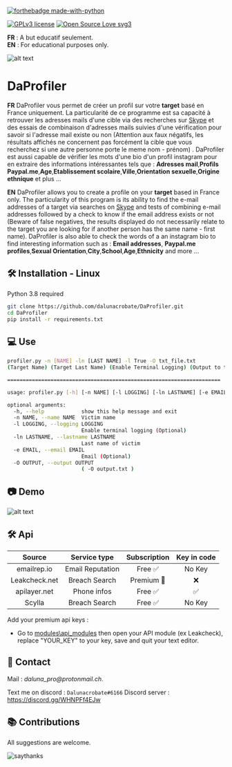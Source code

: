 [![forthebadge made-with-python](http://ForTheBadge.com/images/badges/made-with-python.svg)](https://www.python.org/)

[![GPLv3 license](https://img.shields.io/badge/License-GPLv3-blue.svg)](http://perso.crans.org/besson/LICENSE.html) [![Open Source Love svg3](https://badges.frapsoft.com/os/v3/open-source.svg?v=103)](https://github.com/dalunacrobate/daprofiler)



**FR** : A but educatif seulement.<br />
**EN** : For educational purposes only.

![alt text](https://i.ibb.co/5xhj7pZ/8b9770d14be1d8c3f86d157d32d4044e.png)
# DaProfiler

**FR** DaProfiler vous permet de créer un profil sur votre **target** basé en France uniquement.
La particularité de ce programme est sa capacité à retrouver les adresses mails d'une cible via des recherches sur [Skype](https://www.skype.com/) et des essais de combinaison d'adresses mails suivies d'une vérification pour savoir si l'adresse mail existe ou non (Attention aux faux négatifs, les résultats affichés ne concernent pas forcément la cible que vous recherchez si une autre personne porte le meme nom - prénom) . DaProfiler est aussi capable de vérifier les mots d'une bio d'un profil instagram pour en extraire des informations intéressantes tels que : **Adresses mail**,**Profils Paypal.me**,**Age**,**Etablissement scolaire**,**Ville**,**Orientation sexuelle**,**Origine ethnique** et plus ...

**EN** DaProfiler allows you to create a profile on your **target** based in France only.
The particularity of this program is its ability to find the e-mail addresses of a target via searches on [Skype](https://www.skype.com/) and tests of combining e-mail addresses followed by a check to know if the email address exists or not (Beware of false negatives, the results displayed do not necessarily relate to the target you are looking for if another person has the same name - first name). DaProfiler is also able to check the words of a an instagram bio to find interesting information such as : **Email addresses**, **Paypal.me profiles**,**Sexual Orientation**,**City**,**School**,**Age**,**Ethnicity** and more ...

## 🛠 Installation - Linux

Python 3.8 required
```bash
git clone https://github.com/dalunacrobate/DaProfiler.git
cd DaProfiler
pip install -r requirements.txt
```
## 💻 Use
```bash
profiler.py -n [NAME] -ln [LAST NAME] -l True -O txt_file.txt
(Target Name) (Target Last Name) (Enable Terminal Logging) (Output to txt_file.txt)

=====================================================================

usage: profiler.py [-h] [-n NAME] [-l LOGGING] [-ln LASTNAME] [-e EMAIL] [-O OUTPUT]

optional arguments:
  -h, --help            show this help message and exit
  -n NAME, --name NAME  Victim name
  -l LOGGING, --logging LOGGING
                        Enable terminal logging (Optional)
  -ln LASTNAME, --lastname LASTNAME
                        Last name of victim
  -e EMAIL, --email EMAIL
                        Email (Optional)
  -O OUTPUT, --output OUTPUT
                        ( -O output.txt )
```

## 📷 Demo
![alt text](https://i.ibb.co/0cYy3kt/t-l-chargement-14.png)

## 🛠 Api
| Source | Service type | Subscription | Key in code |
| :---: | :---: | :---: | :---: |
| emailrep.io | Email Reputation | Free ✅ | No Key |
| Leakcheck.net | Breach Search | Premium 🔑 | ❌ | 
| apilayer.net | Phone infos | Free ✅ | ✅ |
| Scylla | Breach Search | Free ✅ | No Key |

Add your premium api keys :
+ Go to [modules\api_modules](https://github.com/dalunacrobate/DaProfiler/tree/main/modules/api_modules) then open your API module (ex Leakcheck), replace "YOUR_KEY" to your key, save and quit your text editor.

##  📝 Contact
Mail : _daluna_pro@protonmail.ch_.

Text me on discord : `Dalunacrobate#6166`
Discord server : https://discord.gg/WHNPFf4EJw

## 📚 Contributions
All suggestions are welcome.

![saythanks](https://img.shields.io/badge/say-thanks-ff69b4.svg)


